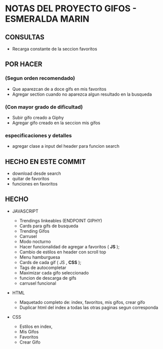 # NOTAS DEL PROYECTO GIFOS - ESMERALDA MARIN

## CONSULTAS

* Recarga constante de la seccion favoritos

## POR HACER 
### (Segun orden recomendado)

* Que aparezcan de a doce gifs en mis favoritos
* Agregar section cuando no aparezca algun resultado en la busqueda

### (Con mayor grado de dificultad)

* Subir gifo creado a Giphy
* Agregar gifo creado en la seccion mis gifos

### especificaciones y detalles

* agregar clase a input del header para funcion search

## HECHO EN ESTE COMMIT ##

* download desde search
* quitar de favoritos
* funciones en favoritos 















## HECHO

* JAVASCRIPT
    * Trendings linkeables (ENDPOINT GIPHY)
    * Cards para gifs de busqueda
    * Trending Gifos
    * Carrusel 
    * Modo nocturno
    * Hacer funcionalidad de agregar a favoritos ( **JS** );
    * Cambio de estilos en header con scroll top
    * Menu hamburguesa
    * Cards de cada gif ( JS , **CSS** );
    * Tags de autocompletar
    * Maximizar cada gifo seleccionado
    * funcion de descarga de gifs
    * carrusel funcional


* HTML
    * Maquetado completo de: index, favoritos, mis gifos, crear gifo
    * Duplicar html del index a todas las otras paginas segun corresponda

* CSS
    * Estilos en index,
    * Mis Gifos
    * Favoritos
    * Crear Gifo






